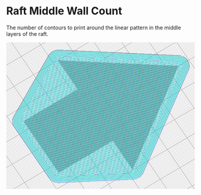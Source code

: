Raft Middle Wall Count
====
The number of contours to print around the linear pattern in the middle layers of the raft.

![4 Raft Middle Walls](../images/raft_middle_wall_count_4.png)